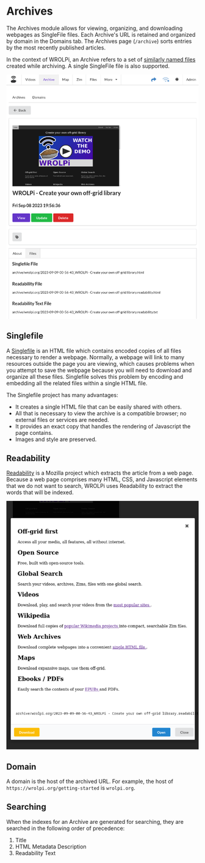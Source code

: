 # Archives

The Archives module allows for viewing, organizing, and downloading webpages as SingleFile files. Each Archive's URL is
retained and organized by domain in the Domains tab. The Archives page (`/archive`) sorts entries by the most recently
published articles.

In the context of WROLPi, an Archive refers to a set of [similarly named files](files.md) created while archiving.
A single SingleFile file is also supported.

![An Archive page](archive-page.png)

## Singlefile

A [Singlefile](https://github.com/gildas-lormeau/SingleFile) is an HTML file which contains encoded copies of all files
necessary to render a webpage. Normally, a webpage will link to many resources outside the page you are viewing, which
causes problems when you attempt to save the webpage because you will need to download and organize all these files.
Singlefile solves this problem by encoding and embedding all the related files within a single HTML file.

The Singlefile project has many advantages:

* It creates a single HTML file that can be easily shared with others.
* All that is necessary to view the archive is a compatible browser; no external files or services are needed.
* It provides an exact copy that handles the rendering of Javascript the page contains.
* Images and style are preserved.

## Readability

[Readability](https://github.com/mozilla/readability) is a Mozilla project which extracts the article from a web page.
Because a web page comprises many HTML, CSS, and Javascript elements that we do not want to search, WROLPi uses
Readability to extract the words that will be indexed.

![A preview of the Readability extract of wrolpi.org](readability-preview.png)

## Domain

A domain is the host of the archived URL. For example, the host of `https://wrolpi.org/getting-started` is `wrolpi.org`.

## Searching

When the indexes for an Archive are generated for searching, they are searched in the following order of precedence:

1. Title
2. HTML Metadata Description
3. Readability Text
